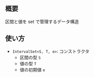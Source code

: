 ## 概要
区間と値を set で管理するデータ構造

## 使い方
- `IntervalSet<S, T, e>`: コンストラクタ
  - 区間の型 `S`
  - 値の型 `T`
  - 値の初期値 `e`
